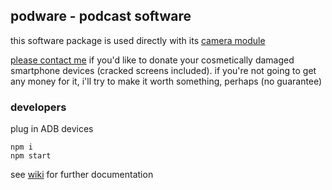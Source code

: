 ## podware - podcast software

this software package is used directly with its [camera module](https://github.com/ddaaggeett/podware-camera)

[please contact me](http://ddaaggeett.xyz) if you'd like to donate your cosmetically damaged smartphone devices (cracked screens included). if you're not going to get any money for it, i'll try to make it worth something, perhaps (no guarantee)

### developers

plug in ADB devices

    npm i
    npm start

see [wiki](https://github.com/ddaaggeett/podware/wiki) for further documentation
